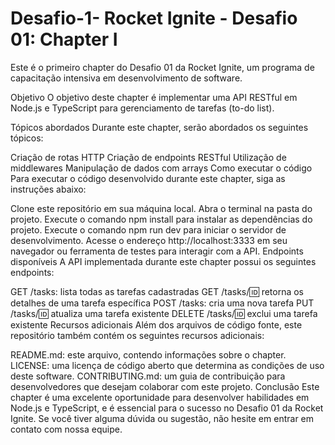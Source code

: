 # Desafio-1- Rocket Ignite - Desafio 01: Chapter I

Este é o primeiro chapter do Desafio 01 da Rocket Ignite, um programa de capacitação intensiva em desenvolvimento de software.

Objetivo
O objetivo deste chapter é implementar uma API RESTful em Node.js e TypeScript para gerenciamento de tarefas (to-do list).

Tópicos abordados
Durante este chapter, serão abordados os seguintes tópicos:

Criação de rotas HTTP
Criação de endpoints RESTful
Utilização de middlewares
Manipulação de dados com arrays
Como executar o código
Para executar o código desenvolvido durante este chapter, siga as instruções abaixo:

Clone este repositório em sua máquina local.
Abra o terminal na pasta do projeto.
Execute o comando npm install para instalar as dependências do projeto.
Execute o comando npm run dev para iniciar o servidor de desenvolvimento.
Acesse o endereço http://localhost:3333 em seu navegador ou ferramenta de testes para interagir com a API.
Endpoints disponíveis
A API implementada durante este chapter possui os seguintes endpoints:

GET /tasks: lista todas as tarefas cadastradas
GET /tasks/:id: retorna os detalhes de uma tarefa específica
POST /tasks: cria uma nova tarefa
PUT /tasks/:id: atualiza uma tarefa existente
DELETE /tasks/:id: exclui uma tarefa existente
Recursos adicionais
Além dos arquivos de código fonte, este repositório também contém os seguintes recursos adicionais:

README.md: este arquivo, contendo informações sobre o chapter.
LICENSE: uma licença de código aberto que determina as condições de uso deste software.
CONTRIBUTING.md: um guia de contribuição para desenvolvedores que desejam colaborar com este projeto.
Conclusão
Este chapter é uma excelente oportunidade para desenvolver habilidades em Node.js e TypeScript, e é essencial para o sucesso no Desafio 01 da Rocket Ignite. Se você tiver alguma dúvida ou sugestão, não hesite em entrar em contato com nossa equipe.
